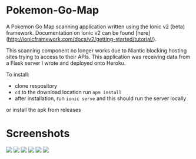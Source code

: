 # Pokemon-Go-Map

A Pokemon Go Map scanning application written using the Ionic v2 (beta) framework. Documentation on Ionic v2 can be found [here] (http://ionicframework.com/docs/v2/getting-started/tutorial/).

This scanning component no longer works due to Niantic blocking hosting sites trying to access to their APIs. This application was receiving data from a Flask server I wrote and deployed onto Heroku.

To install:
* clone respository 
* `cd` to the download location run `npm install`
* after installation, run `ionic serve` and this should run the server locally

or install the apk from releases

# Screenshots
![](001.png) ![](002.png)
![](003.png) ![](004.png)
![](005.png) ![](006.png)
